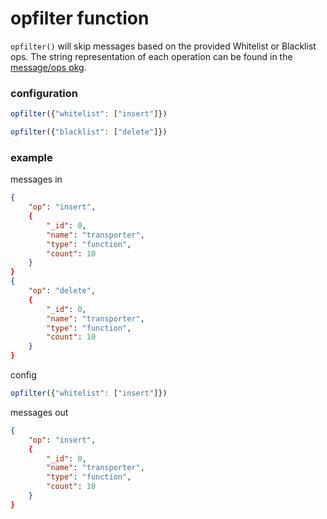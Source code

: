 # opfilter function

`opfilter()` will skip messages based on the provided Whitelist or Blacklist ops. The string representation
of each operation can be found in the [message/ops pkg](https://transporter/blob/master/message/ops/ops.go#L22-L41).

### configuration

```javascript
opfilter({"whitelist": ["insert"]})
```

```javascript
opfilter({"blacklist": ["delete"]})
```

### example

messages in
```JSON
{
    "op": "insert",
    {
        "_id": 0,
        "name": "transporter",
        "type": "function",
        "count": 10
    }
}
{
    "op": "delete",
    {
        "_id": 0,
        "name": "transporter",
        "type": "function",
        "count": 10
    }
}
```

config
```javascript
opfilter({"whitelist": ["insert"]})
```

messages out
```JSON
{
    "op": "insert",
    {
        "_id": 0,
        "name": "transporter",
        "type": "function",
        "count": 10
    }
}
```